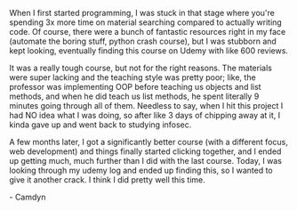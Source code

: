 When I first started programming, I was stuck in that stage where you're spending 3x more time on material searching
compared to actually writing code. Of course, there were a bunch of fantastic resources right in my face (automate the
boring stuff, python crash course), but I was stubborn and kept looking, eventually finding this course on Udemy with
like 600 reviews.

It was a really tough course, but not for the right reasons. The materials were
super lacking and the teaching style was pretty poor; like, the professor was implementing OOP before
teaching us objects and list methods, and when he did teach us list methods, he spent literally 9 minutes going through
all of them. Needless to say, when I hit this project I had NO idea what I was doing, so after like 3 days of chipping
away at it, I kinda gave up and went back to studying infosec.

A few months later, I got a significantly better course (with
a different focus, web development) and things finally started clicking together, and I ended up getting
much, much further than I did with the last course. Today, I was looking through my udemy log and ended up finding
this, so I wanted to give it another crack. I think I did pretty well this time.

\- Camdyn
